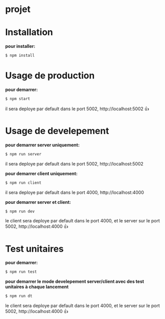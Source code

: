 #  projet

# Installation
**pour installer:**
```bash
$ npm install
```

# Usage de production

**pour demarrer:**
```bash
$ npm start
```
il sera deploye par default dans le port 5002, http://localhost:5002 :+1:


# Usage de develepement

**pour demarrer server uniquement:** 
```bash
$ npm run server
```
il sera deploye par default dans le port 5002, http://localhost:5002

**pour demarrer client uniquement:**
```bash
$ npm run client
```
il sera deploye par default dans le port 4000, http://localhost:4000

**pour demarrer server et client:**
```bash
$ npm run dev
```
le client sera deploye par default dans le port 4000, et le server sur le port 5002, http://localhost:4000 :+1: 

# Test unitaires
**pour demarrer:**
```bash
$ npm run test
```

**pour demarrer le mode develepement server/client avec des test unitaires à chaque lancement**
```bash
$ npm run dt
```
le client sera deploye par default dans le port 4000, et le server sur le port 5002, http://localhost:4000 :+1: 
